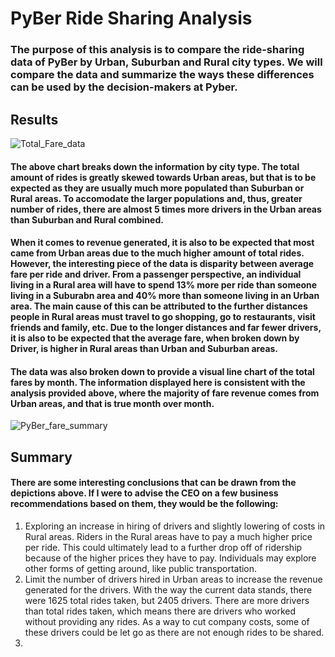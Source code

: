 # PyBer Ride Sharing Analysis

### The purpose of this analysis is to compare the ride-sharing data of PyBer by Urban, Suburban and Rural city types. We will compare the data and summarize the ways these differences can be used by the decision-makers at Pyber.

## Results

![Total_Fare_data](https://user-images.githubusercontent.com/81929616/119242751-9fdeca80-bb2e-11eb-9f8e-80432bc7ed11.PNG)

#### The above chart breaks down the information by city type. The total amount of rides is greatly skewed towards Urban areas, but that is to be expected as they are usually much more populated than Suburban or Rural areas. To accomodate the larger populations and, thus, greater number of rides, there are almost 5 times more drivers in the Urban areas than Suburban and Rural combined.

#### When it comes to revenue generated, it is also to be expected that most came from Urban areas due to the much higher amount of total rides. However, the interesting piece of the data is disparity between average fare per ride and driver. From a passenger perspective, an individual living in a Rural area will have to spend 13% more per ride than someone living in a Suburabn area and 40% more than someone living in an Urban area. The main cause of this can be attributed to the further distances people in Rural areas must travel to go shopping, go to restaurants, visit friends and family, etc. Due to the longer distances and far fewer drivers, it is also to be expected that the average fare, when broken down by Driver, is higher in Rural areas than Urban and Suburban areas.

#### The data was also broken down to provide a visual line chart of the total fares by month. The information displayed here is consistent with the analysis provided above, where the majority of fare revenue comes from Urban areas, and that is true month over month.

![PyBer_fare_summary](https://user-images.githubusercontent.com/81929616/119243162-51332f80-bb32-11eb-86df-8ef83a5735db.png)

## Summary

#### There are some interesting conclusions that can be drawn from the depictions above. If I were to advise the CEO on a few business recommendations based on them, they would be the following:

1. Exploring an increase in hiring of drivers and slightly lowering of costs in Rural areas. Riders in the Rural areas have to pay a much higher price per ride. This could ultimately lead to a further drop off of ridership because of the higher prices they have to pay. Individuals may explore other forms of getting around, like public transportation. 
2. Limit the number of drivers hired in Urban areas to increase the revenue generated for the drivers. With the way the current data stands, there were 1625 total rides taken, but 2405 drivers. There are more drivers than total rides taken, which means there are drivers who worked without providing any rides. As a way to cut company costs, some of these drivers could be let go as there are not enough rides to be shared.
3. 
